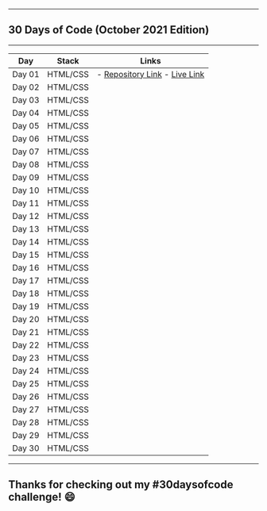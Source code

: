 ***
## 30 Days of Code (October 2021 Edition)
***
| Day      | Stack     | Links     |
|   ---    |    ---    |    ---    |
|  Day 01  | HTML/CSS  | - [Repository Link](https://github.com/cybergeni/) - [Live Link](https://cybergeni.github.io)       |
|  Day 02  | HTML/CSS  |            |
|  Day 03  | HTML/CSS  |            |
|  Day 04  | HTML/CSS  |            |
|  Day 05  | HTML/CSS  |            |
|  Day 06  | HTML/CSS  |            |
|  Day 07  | HTML/CSS  |            |
|  Day 08  | HTML/CSS  |            |
|  Day 09  | HTML/CSS  |           |
|  Day 10  | HTML/CSS  |           |
|  Day 11  | HTML/CSS  |           |
|  Day 12  | HTML/CSS  |           |
|  Day 13  | HTML/CSS  |           |
|  Day 14  | HTML/CSS  |           |
|  Day 15  | HTML/CSS  |           |
|  Day 16  | HTML/CSS  |           |
|  Day 17  | HTML/CSS  |           |
|  Day 18  | HTML/CSS  |           |
|  Day 19  | HTML/CSS  |           |
|  Day 20  | HTML/CSS  |           |
|  Day 21  | HTML/CSS  |           |
|  Day 22  | HTML/CSS  |           |
|  Day 23  | HTML/CSS  |           |
|  Day 24  | HTML/CSS  |           |
|  Day 25  | HTML/CSS  |           |
|  Day 26  | HTML/CSS  |           |
|  Day 27  | HTML/CSS  |           |
|  Day 28  | HTML/CSS  |           |
|  Day 29  | HTML/CSS  |           |
|  Day 30  | HTML/CSS  |           |
***
## Thanks for checking out my #30daysofcode challenge!  :smile:

